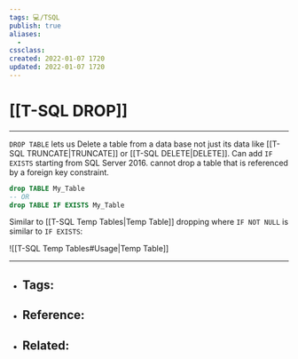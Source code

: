 ```yaml
---
tags: 💻️/TSQL 
publish: true
aliases:
  - 
cssclass: 
created: 2022-01-07 1720
updated: 2022-01-07 1720
---
```


# [[T-SQL DROP]]

---

`DROP TABLE` lets us Delete a table from a data base not just its data like [[T-SQL TRUNCATE|TRUNCATE]] or [[T-SQL DELETE|DELETE]]. Can add `IF EXISTS` starting from SQL Server 2016. cannot drop a table that is referenced by a foreign key constraint.

```sql
drop TABLE My_Table
-- OR
drop TABLE IF EXISTS My_Table
```

Similar to [[T-SQL Temp Tables|Temp Table]] dropping where `IF NOT NULL` is similar to `IF EXISTS`:

![[T-SQL Temp Tables#Usage|Temp Table]]

---

- Tags: 
	- 
- Reference:
	- 
- Related:
	- 
